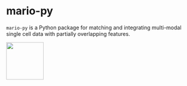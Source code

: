 # mario-py
`mario-py` is a Python package for matching and integrating multi-modal single cell data with partially overlapping features.


<img src="https://https://github.com/shuxiaoc/mario-py/blob/main/media/giphy_mario.gif" width="100" height="100">
